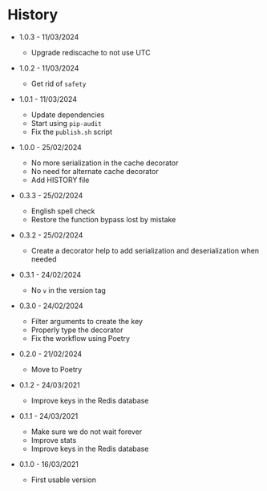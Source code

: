 # History

- 1.0.3 - 11/03/2024
  - Upgrade rediscache to not use UTC

- 1.0.2 - 11/03/2024
  - Get rid of `safety`

- 1.0.1 - 11/03/2024
  - Update dependencies
  - Start using `pip-audit`
  - Fix the `publish.sh` script

- 1.0.0 - 25/02/2024
  - No more serialization in the cache decorator
  - No need for alternate cache decorator
  - Add HISTORY file

- 0.3.3 - 25/02/2024
  - English spell check
  - Restore the function bypass lost by mistake

- 0.3.2 - 25/02/2024
  - Create a decorator help to add serialization and deserialization when needed

- 0.3.1 - 24/02/2024
  - No `v` in the version tag

- 0.3.0 - 24/02/2024
  - Filter arguments to create the key
  - Properly type the decorator
  - Fix the workflow using Poetry

- 0.2.0 - 21/02/2024
  - Move to Poetry

- 0.1.2 - 24/03/2021
  - Improve keys in the Redis database

- 0.1.1 - 24/03/2021
  - Make sure we do not wait forever
  - Improve stats
  - Improve keys in the Redis database

- 0.1.0 - 16/03/2021
  - First usable version
